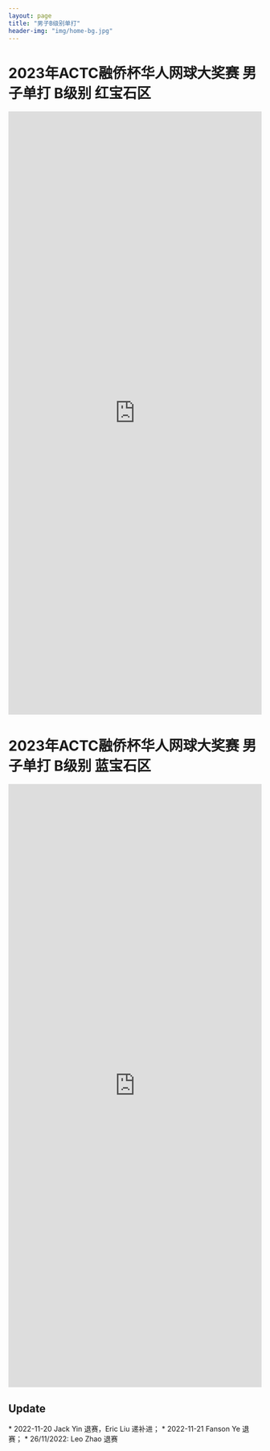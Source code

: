 ```yaml
---
layout: page
title: "男子B级别单打"
header-img: "img/home-bg.jpg"
---
```


<h1> 2023年ACTC融侨杯华人网球大奖赛 男子单打 B级别 红宝石区 </h1>
<iframe src="https://challonge.com/actc2023_sb_ruby/module" width="100%" height="1200" frameborder="0" scrolling="auto" allowtransparency="true"></iframe>


<h1> 2023年ACTC融侨杯华人网球大奖赛 男子单打 B级别 蓝宝石区 </h1>
<iframe src="https://challonge.com/actc2023_sb_sapphire/module" width="100%" height="1200" frameborder="0" scrolling="auto" allowtransparency="true"></iframe>

<h2> Update </h2>
* 2022-11-20 Jack Yin 退赛，Eric Liu 递补进；
* 2022-11-21 Fanson Ye 退赛；
* 26/11/2022: Leo Zhao 退赛
